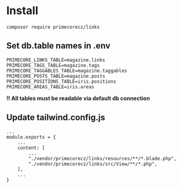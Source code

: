 # Install

```
composer require primecorecz/links
```

## Set db.table names in .env

```
PRIMECORE_LINKS_TABLE=magazine.links
PRIMECORE_TAGS_TABLE=magazine.tags
PRIMECORE_TAGGABLES_TABLE=magazine.taggables
PRIMECORE_POSTS_TABLE=magazine.posts
PRIMECORE_POSITIONS_TABLE=iris.positions
PRIMECORE_AREAS_TABLE=iris.areas
```

**!! All tables must be readable via default db connection**

## Update tailwind.config.js

```
...
module.exports = {
    ...
    content: [
        ...
        "./vendor/primecorecz/links/resources/**/*.blade.php",
        "./vendor/primecorecz/links/src/View/**/*.php",
    ],
    ...
}

```
